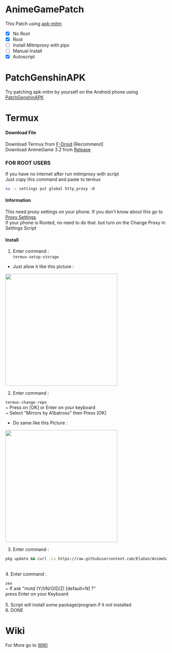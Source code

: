 # AnimeGamePatch
This Patch using [apk-mitm](https://github.com/shroudedcode/apk-mitm)

- [x] No Root
- [x] Root
- [ ] Install Mitmproxy with pipx
- [ ] Manual Install 
- [x] Autoscript

# PatchGenshinAPK

Try patching apk-mitm by yourself on the Android phone using [PatchGenshinAPK](https://github.com/Score-Inc/PatchGenshinAPK)

# Termux
#### Download File
Download Termux from [F-Droid](https://f-droid.org/repo/com.termux_118.apk) [Recommend]\
Download AnimeGame 3.2 from [Release](https://github.com/ElaXan/AnimeGamePatch/releases/tag/3.2)

### FOR ROOT USERS
If you have no internet after run mitmproxy with script\
Just copy this command and paste to termux
```bash
su -c settings put global http_proxy :0
```

#### Information
This need proxy settings on your phone. If you don't know about this go to [Proxy Settings](https://github.com/ElaXan/AnimeGamePatch#proxy-settings).\
if your phone is Rooted, no need to do that. but turn on the Change Proxy in Settings Script

#### Install
1. Enter command :\
`termux-setup-storage`
* Just allow it like this picture :
<img src="termuximg/termux-setup-storage.png" width="350">

2. Enter command : <br />

`termux-change-repo`\
~ Press on [OK] or Enter on your keyboard <br />
~ Select "Mirrors by A1batross" then Press [OK] <br />
* Do same like this Picture :
<img src="termuximg/termux-change-repo.png" width="350"/>

3. Enter command : <br />

```bash
pkg update && curl -Ls https://raw.githubusercontent.com/ElaXan/AnimeGamePatch/main/install.sh | bash
```
<br />
4. Enter command : <br />

```zex```
<br />~ If ask "motd (Y/I/N/O/D/Z) [default=N] ?" <br />
press Enter on your Keyboard <br />
<br />5. Script will install some package/program if it not installed
<br />6. DONE

# Wiki
For More go to [WIKI](https://github.com/Score-Inc/AnimeGamePatch/wiki)
